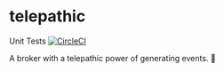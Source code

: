 # telepathic
Unit Tests [![CircleCI](https://dl.circleci.com/status-badge/img/gh/SuperNerdIT/telepathic/tree/main.svg?style=svg)](https://dl.circleci.com/status-badge/redirect/gh/SuperNerdIT/telepathic/tree/main)

A broker with a telepathic power of generating events. :exploding_head:
